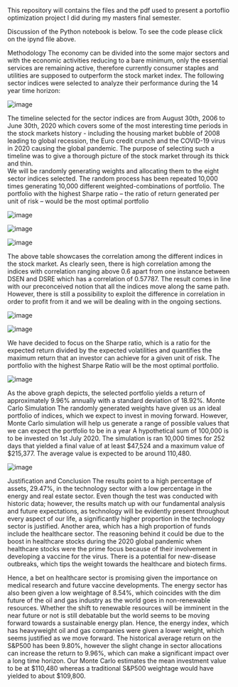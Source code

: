 This repository will contains the files and the pdf used to present a portoflio optimization project I did during my masters final semester.

Discussion of the Python notebook is below. 
To see the code please click on the ipynd file above.

Methodology
The economy can be divided into the some major sectors and with the economic activities
reducing to a bare minimum, only the essential services are remaining active, therefore
currently consumer staples and utilities are supposed to outperform the stock market index.
The following sector indices were selected to analyze their performance during the 14 year
time horizon:

![image](https://user-images.githubusercontent.com/122067802/212204189-d944f405-f943-4381-a25f-4d86c1baee16.png)

The timeline selected for the sector indices are from August 30th, 2006 to June 30th, 2020
which covers some of the most interesting time periods in the stock markets history - including
the housing market bubble of 2008 leading to global recession, the Euro credit crunch and the
COVID-19 virus in 2020 causing the global pandemic. The purpose of selecting such a timeline
was to give a thorough picture of the stock market through its thick and thin.		
We will be randomly generating weights and allocating them to the eight sector indices
selected. The random process has been repeated 10,000 times generating 10,000 different
weighted-combinations of portfolio. The portfolio with the highest Sharpe ratio – the ratio of
return generated per unit of risk – would be the most optimal portfolio

![image](https://user-images.githubusercontent.com/122067802/212204231-99f67e8a-1b36-4e35-b851-60fe123e0e47.png)

![image](https://user-images.githubusercontent.com/122067802/212204247-66901e84-da0e-4a96-84fe-b045420bd48a.png)

![image](https://user-images.githubusercontent.com/122067802/212204267-3e1d3915-9684-41d8-95d7-c96d424d75b5.png)

The above table showcases the correlation among the different indices in the stock market. As
clearly seen, there is high correlation among the indices with correlation ranging above 0.6
apart from one instance between DSEN and DSRE which has a correlation of 0.57787. The result
comes in line with our preconceived notion that all the indices move along the same path.
However, there is still a possibility to exploit the difference in correlation in order to profit from
it and we will be dealing with in the ongoing sections.					

![image](https://user-images.githubusercontent.com/122067802/212204319-aebdfcb4-784a-43f8-9467-b4fe31d172f6.png)

![image](https://user-images.githubusercontent.com/122067802/212204348-061e2152-8bf5-4935-9330-4c59febc6c27.png)

We have decided to focus on the Sharpe ratio, which is a ratio for the expected return divided
by the expected volatilities and quantifies the maximum return that an investor can achieve for
a given unit of risk. The portfolio with the highest Sharpe Ratio will be the most optimal
portfolio.

![image](https://user-images.githubusercontent.com/122067802/212204374-b54aef5e-94dd-41f6-ab58-3ac8989a6a78.png)

As the above graph depicts, the selected portfolio yields a return of approximately 9.96%
annually with a standard deviation of 18.92%.
Monte Carlo Simulation
The randomly generated weights have given us an ideal portfolio of indices, which we expect to
invest in moving forward. However, Monte Carlo simulation will help us generate a range of
possible values that we can expect the portfolio to be in a year
A hypothetical sum of 100,000 is to be invested on 1st July 2020. The simulation is ran 10,000
times for 252 days that yielded a final value of at least $47,524 and a maximum value of
$215,377. The average value is expected to be around 110,480.

![image](https://user-images.githubusercontent.com/122067802/212204411-d4ca6f0c-c58d-4819-9921-336021386d6f.png)

Justification and Conclusion
The results point to a high percentage of assets, 29.47%, in the technology sector with a low
percentage in the energy and real estate sector. Even though the test was conducted with
historic data; however, the results match up with our fundamental analysis and future
expectations, as technology will be evidently present throughout every aspect of our life, a
significantly higher proportion in the technology sector is justified.
Another area, which has a high proportion of funds include the healthcare sector. The
reasoning behind it could be due to the boost in healthcare stocks during the 2020 global
pandemic when healthcare stocks were the prime focus because of their involvement in
developing a vaccine for the virus. There is a potential for new-disease outbreaks, which tips
the weight towards the healthcare and biotech firms.

Hence, a bet on healthcare sector is promising given the importance on medical research and
future vaccine developments.
The energy sector has also been given a low weightage of 8.54%, which coincides with the dim
future of the oil and gas industry as the world goes in non-renewable resources. Whether the
shift to renewable resources will be imminent in the near future or not is still debatable but the
world seems to be moving forward towards a sustainable energy plan. Hence, the energy index,
which has heavyweight oil and gas companies were given a lower weight, which seems justified
as we move forward.
The historical average return on the S&P500 has been 9.80%, however the slight change in
sector allocations can increase the return to 9.96%, which can make a significant impact over a
long time horizon. Our Monte Carlo estimates the mean investment value to be at $110,480
whereas a traditional S&P500 weightage would have yielded to about $109,800.

















